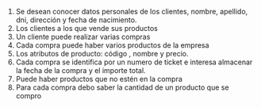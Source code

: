1. Se desean conocer datos personales de los clientes, nombre, apellido, dni, dirección y fecha de nacimiento. 
2. Los clientes a los que vende sus productos
3. Un cliente puede realizar varias compras
4. Cada compra puede haber varios productos de la empresa
5. Los atributos de producto: código , nombre y precio. 
6. Cada compra se identifica por un numero de ticket e interesa almacenar la fecha de la compra y el importe total. 
7. Puede haber productos que no estén en la compra 
8. Para cada compra debo saber la cantidad de un producto que se compro 